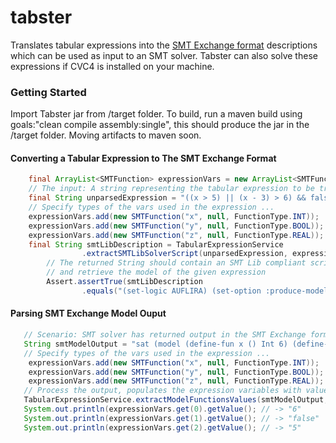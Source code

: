# tabster
Translates tabular expressions into the [SMT Exchange format](http://smtlib.github.io/jSMTLIB/SMTLIBTutorial.pdf) descriptions which can be used as input to an SMT solver. Tabster can also solve these expressions if CVC4 is installed on your machine.

### Getting Started
Import Tabster jar from /target folder. To build, run a maven build using goals:"clean compile assembly:single", this should produce the jar in the /target folder. Moving artifacts to maven soon.

#### Converting a Tabular Expression to The SMT Exchange Format
```java
    final ArrayList<SMTFunction> expressionVars = new ArrayList<SMTFunction>();
    // The input: A string representing the tabular expression to be translated
    final String unparsedExpression = "((x > 5) || (x - 3) > 6) && false = y && 3.77 < z";
    // Specify types of the vars used in the expression ...
    expressionVars.add(new SMTFunction("x", null, FunctionType.INT));
    expressionVars.add(new SMTFunction("y", null, FunctionType.BOOL));
    expressionVars.add(new SMTFunction("z", null, FunctionType.REAL));
    final String smtLibDescription = TabularExpressionService
                .extractSMTLibSolverScript(unparsedExpression, expressionVars);
        // The returned String should contain an SMT Lib compliant script to check the satisfiability 
        // and retrieve the model of the given expression
        Assert.assertTrue(smtLibDescription
                .equals("(set-logic AUFLIRA) (set-option :produce-models true) (declare-fun x () Int) (declare-fun y () Bool) (declare-fun z () Real)  (assert (and (or (> x 5 ) (> (- x 3 ) 6 ) ) (= false y ) (< 3.77 z ) ) ) (check-sat) (get-model) (exit)"));
```
#### Parsing SMT Exchange Model Ouput
```java
   // Scenario: SMT solver has returned output in the SMT Exchange form.
   String smtModelOutput = "sat (model (define-fun x () Int 6) (define-fun y () Bool false ) (define-fun z () Real 5))";
   // Specify types of the vars used in the expression ...
    expressionVars.add(new SMTFunction("x", null, FunctionType.INT));
    expressionVars.add(new SMTFunction("y", null, FunctionType.BOOL));
    expressionVars.add(new SMTFunction("z", null, FunctionType.REAL));
   // Process the output, populates the expression variables with values
   TabularExpressionService.extractModelFunctionsValues(smtModelOutput, expressionVars);
   System.out.println(expressionVars.get(0).getValue(); // -> "6"
   System.out.println(expressionVars.get(1).getValue(); // -> "false"
   System.out.println(expressionVars.get(2).getValue(); // -> "5"
```
